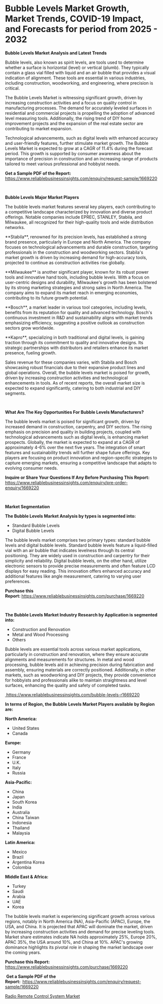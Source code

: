 <p><h1>Bubble Levels Market Growth, Market Trends, COVID-19 Impact, and Forecasts for period from 2025 - 2032</h1></p><p><strong>Bubble Levels Market Analysis and Latest Trends</strong></p>
<p><p>Bubble levels, also known as spirit levels, are tools used to determine whether a surface is horizontal (level) or vertical (plumb). They typically contain a glass vial filled with liquid and an air bubble that provides a visual indication of alignment. These tools are essential in various industries, including construction, woodworking, and engineering, where precision is critical.</p><p>The Bubble Levels Market is witnessing significant growth, driven by increasing construction activities and a focus on quality control in manufacturing processes. The demand for accurately leveled surfaces in residential and commercial projects is propelling the adoption of advanced level measuring tools. Additionally, the rising trend of DIY home improvement projects and the expansion of the real estate sector are contributing to market expansion.</p><p>Technological advancements, such as digital levels with enhanced accuracy and user-friendly features, further stimulate market growth. The Bubble Levels Market is expected to grow at a CAGR of 11.4% during the forecast period. This growth is supported by consumer awareness about the importance of precision in construction and an increasing range of products tailored to meet various professional and hobbyist needs. </p></p>
<p><strong>Get a Sample PDF of the Report:&nbsp;</strong> <a href="https://www.reliablebusinessinsights.com/enquiry/request-sample/1669220?utm_campaign=2221&utm_medium=2&utm_source=Github&utm_content=ia&utm_term=17022025&utm_id=bubble-levels">https://www.reliablebusinessinsights.com/enquiry/request-sample/1669220</a></p>
<p>&nbsp;</p>
<p><strong>Bubble Levels Major Market Players</strong></p>
<p><p>The bubble levels market features several key players, each contributing to a competitive landscape characterized by innovation and diverse product offerings. Notable companies include EPREC, STANLEY, Stabila, and Milwaukee, all recognized for their high-quality tools and wide distribution networks.</p><p>**Stabila**, renowned for its precision levels, has established a strong brand presence, particularly in Europe and North America. The company focuses on technological advancements and durable construction, targeting professionals in the construction and woodworking sectors. Stabila's market growth is driven by increasing demand for high-accuracy tools, projected to continue as construction activities rise globally.</p><p>**Milwaukee** is another significant player, known for its robust power tools and innovative hand tools, including bubble levels. With a focus on user-centric designs and durability, Milwaukee's growth has been bolstered by its strong marketing strategies and strong sales in North America. The company aims to expand its market reach in emerging economies, contributing to its future growth potential.</p><p>**Bosch**, a market leader in various tool categories, including levels, benefits from its reputation for quality and advanced technology. Bosch's continuous investment in R&D and sustainability aligns with market trends emphasizing efficiency, suggesting a positive outlook as construction sectors grow worldwide.</p><p>**Kapro**, specializing in both traditional and digital levels, is gaining traction through its commitment to quality and innovative designs. Its strategic partnerships with distributors and retailers enhance its market presence, fueling growth.</p><p>Sales revenue for these companies varies, with Stabila and Bosch showcasing robust financials due to their expansive product lines and global operations. Overall, the bubble levels market is poised for growth, driven by increasing construction activities and technological enhancements in tools. As of recent reports, the overall market size is expected to expand significantly, catering to both industrial and DIY segments.</p></p>
<p>&nbsp;</p>
<p><strong>What Are The Key Opportunities For Bubble Levels Manufacturers?</strong></p>
<p><p>The bubble levels market is poised for significant growth, driven by increased demand in construction, carpentry, and DIY sectors. The rising emphasis on precision and quality in building projects, coupled with technological advancements such as digital levels, is enhancing market prospects. Globally, the market is expected to expand at a CAGR of approximately 4-6% over the next five years. The integration of smart features and sustainability trends will further shape future offerings. Key players are focusing on product innovation and region-specific strategies to capture emerging markets, ensuring a competitive landscape that adapts to evolving consumer needs.</p></p>
<p><strong>Inquire or Share Your Questions If Any Before Purchasing This Report:</strong> <a href="https://www.reliablebusinessinsights.com/enquiry/pre-order-enquiry/1669220?utm_campaign=2221&utm_medium=2&utm_source=Github&utm_content=ia&utm_term=17022025&utm_id=bubble-levels">https://www.reliablebusinessinsights.com/enquiry/pre-order-enquiry/1669220</a></p>
<p>&nbsp;</p>
<p><strong>Market Segmentation</strong></p>
<p><strong>The Bubble Levels Market Analysis by types is segmented into:</strong></p>
<p><ul><li>Standard Bubble Levels</li><li>Digital Bubble Levels</li></ul></p>
<p><p>The bubble levels market comprises two primary types: standard bubble levels and digital bubble levels. Standard bubble levels feature a liquid-filled vial with an air bubble that indicates levelness through its central positioning. They are widely used in construction and carpentry for their simplicity and reliability. Digital bubble levels, on the other hand, utilize electronic sensors to provide precise measurements and often feature LCD displays for easy reading. This innovation offers enhanced accuracy and additional features like angle measurement, catering to varying user preferences.</p></p>
<p><strong>Purchase this Report:&nbsp;</strong><a href="https://www.reliablebusinessinsights.com/purchase/1669220?utm_campaign=2221&utm_medium=2&utm_source=Github&utm_content=ia&utm_term=17022025&utm_id=bubble-levels">https://www.reliablebusinessinsights.com/purchase/1669220</a></p>
<p>&nbsp;</p>
<p><strong>The Bubble Levels Market Industry Research by Application is segmented into:</strong></p>
<p><ul><li>Construction and Renovation</li><li>Metal and Wood Processing</li><li>Others</li></ul></p>
<p><p>Bubble levels are essential tools across various market applications, particularly in construction and renovation, where they ensure accurate alignments and measurements for structures. In metal and wood processing, bubble levels aid in achieving precision during fabrication and assembly, ensuring materials are correctly positioned. Additionally, in other markets, such as woodworking and DIY projects, they provide convenience for hobbyists and professionals alike to maintain straightness and level surfaces, enhancing the quality and safety of completed tasks.</p></p>
<p><a href="https://www.reliablebusinessinsights.com/bubble-levels-r1669220?utm_campaign=2221&utm_medium=2&utm_source=Github&utm_content=ia&utm_term=17022025&utm_id=bubble-levels">&nbsp;https://www.reliablebusinessinsights.com/bubble-levels-r1669220</a></p>
<p><strong>In terms of Region, the Bubble Levels Market Players available by Region are:</strong></p>
<p>
    <p> <strong> North America: </strong>
        <ul>
            <li>United States</li>
            <li>Canada</li>
        </ul>
        </p> 
    <p> <strong> Europe: </strong>
        <ul>
            <li>Germany</li>
            <li>France</li>
            <li>U.K.</li>
            <li>Italy</li>
            <li>Russia</li>
        </ul>
        </p> 
    <p> <strong> Asia-Pacific: </strong>
        <ul>
            <li>China</li>
            <li>Japan</li>
            <li>South Korea</li>
            <li>India</li>
            <li>Australia</li>
            <li>China Taiwan</li>
            <li>Indonesia</li>
            <li>Thailand</li>
            <li>Malaysia</li>
        </ul>
        </p> 
    <p> <strong> Latin America: </strong>
        <ul>
            <li>Mexico</li>
            <li>Brazil</li>
            <li>Argentina Korea</li>
            <li>Colombia</li>
        </ul>
        </p> 
    <p> <strong> Middle East & Africa: </strong>
        <ul>
            <li>Turkey</li>
            <li>Saudi</li>
            <li>Arabia</li>
            <li>UAE</li>
            <li>Korea</li>
        </ul>
    </p>
    </p>
<p><p>The bubble levels market is experiencing significant growth across various regions, notably in North America (NA), Asia-Pacific (APAC), Europe, the USA, and China. It is projected that APAC will dominate the market, driven by increasing construction activities and demand for precise leveling tools. Market share estimates indicate NA holds approximately 25%, Europe 20%, APAC 35%, the USA around 10%, and China at 10%. APAC's growing dominance highlights its pivotal role in shaping the market landscape over the coming years.</p></p>
<p><strong>Purchase this Report: </strong><a href="https://www.reliablebusinessinsights.com/purchase/1669220?utm_campaign=2221&utm_medium=2&utm_source=Github&utm_content=ia&utm_term=17022025&utm_id=bubble-levels">https://www.reliablebusinessinsights.com/purchase/1669220</a></p>
<p>&nbsp;<strong>Get a Sample PDF of the Report:&nbsp;&nbsp;</strong><a href="https://www.reliablebusinessinsights.com/enquiry/request-sample/1669220?utm_campaign=2221&utm_medium=2&utm_source=Github&utm_content=ia&utm_term=17022025&utm_id=bubble-levels">https://www.reliablebusinessinsights.com/enquiry/request-sample/1669220</a></p>
<p><strong></strong></p>
<p><p><a href="https://github.com/klindsey95/Market-Research-Report-List-1/blob/main/radio-remote-control-system-market.md?utm_campaign=2221&utm_medium=2&utm_source=Github&utm_content=ia&utm_term=17022025&utm_id=bubble-levels">Radio Remote Control System Market</a></p></p>